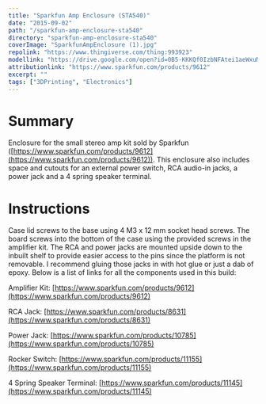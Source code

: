 ```yaml
---
title: "Sparkfun Amp Enclosure (STA540)"
date: "2015-09-02"
path: "/sparkfun-amp-enclosure-sta540"
directory: "sparkfun-amp-enclosure-sta540"
coverImage: "SparkfunAmpEnclosure (1).jpg"
repolink: "https://www.thingiverse.com/thing:993923"
modellink: "https://drive.google.com/open?id=0B5-KKKQf0IzbNFAtei1aeWxuMEE"
attributionlink: "https://www.sparkfun.com/products/9612"
excerpt: ""
tags: ["3DPrinting", "Electronics"]
---
```


# Summary

Enclosure for the small stereo amp kit sold by Sparkfun ([https://www.sparkfun.com/products/9612](https://www.sparkfun.com/products/9612)). This enclosure also includes space and cutouts for an external power switch, RCA audio-in jacks, a power jack and a 4 spring speaker terminal.

# Instructions

Case lid screws to the base using 4 M3 x 12 mm socket head screws. The board screws into the bottom of the case using the provided screws in the amplifier kit. The RCA and power jacks are mounted upside down to the inbuilt shelf to provide easier access to the pins since the platform is not removable. I recommend gluing those jacks in with hot glue or just a dab of epoxy. Below is a list of links for all the components used in this build:

Amplifier Kit: [https://www.sparkfun.com/products/9612](https://www.sparkfun.com/products/9612)

RCA Jack: [https://www.sparkfun.com/products/8631](https://www.sparkfun.com/products/8631)

Power Jack: [https://www.sparkfun.com/products/10785](https://www.sparkfun.com/products/10785)

Rocker Switch: [https://www.sparkfun.com/products/11155](https://www.sparkfun.com/products/11155)

4 Spring Speaker Terminal: [https://www.sparkfun.com/products/11145](https://www.sparkfun.com/products/11145)